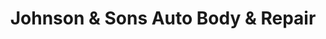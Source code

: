 ---
title: "Johnson & Sons Auto Body & Repair"
url: /essex/johnson-und-sons-auto-body-und-repair/
shop: Autowerkstatt
---